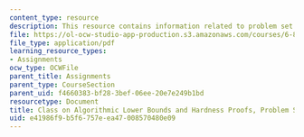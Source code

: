 ```yaml
---
content_type: resource
description: This resource contains information related to problem set 4 solutions.
file: https://ol-ocw-studio-app-production.s3.amazonaws.com/courses/6-890-algorithmic-lower-bounds-fun-with-hardness-proofs-fall-2014/e41986f9b5f6757eea47008570480e09_MIT6_890F14_ps4-solutions.pdf
file_type: application/pdf
learning_resource_types:
- Assignments
ocw_type: OCWFile
parent_title: Assignments
parent_type: CourseSection
parent_uid: f4660383-bf28-3bef-06ee-20e7e249b1bd
resourcetype: Document
title: Class on Algorithmic Lower Bounds and Hardness Proofs, Problem Set 4 Solutions
uid: e41986f9-b5f6-757e-ea47-008570480e09
---
```

